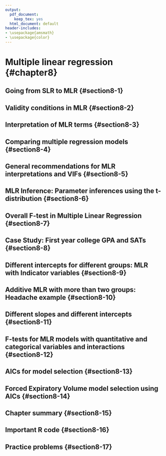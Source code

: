 ```yaml
---
output:
  pdf_document: 
    keep_tex: yes
  html_document: default
header-includes:
- \usepackage{amsmath}
- \usepackage{color}
---
```


# Multiple linear regression {#chapter8}






## Going from SLR to MLR {#section8-1}

## Validity conditions in MLR	{#section8-2}

## Interpretation of MLR terms	{#section8-3}

## Comparing multiple regression models	{#section8-4}

## General recommendations for MLR interpretations and VIFs	{#section8-5}

## MLR Inference: Parameter inferences using the t-distribution	{#section8-6}

## Overall F-test in Multiple Linear Regression	{#section8-7}

## Case Study: First year college GPA and SATs	{#section8-8}

## Different intercepts for different groups: MLR with Indicator variables	{#section8-9}

## Additive MLR with more than two groups: Headache example	{#section8-10}

## Different slopes and different intercepts	{#section8-11}

## F-tests for MLR models with quantitative and categorical variables and interactions	{#section8-12}

## AICs for model selection	{#section8-13}

## Forced Expiratory Volume model selection using AICs	{#section8-14}

## Chapter summary	{#section8-15}

## Important R code	{#section8-16}

## Practice problems	{#section8-17}
